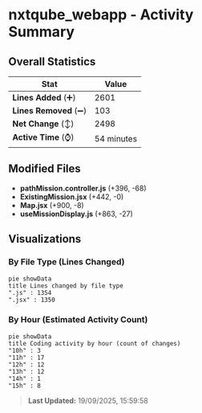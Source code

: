 # nxtqube_webapp - Activity Summary 

## Overall Statistics

| Stat                   | Value                                                             |
| ---------------------- | ----------------------------------------------------------------- |
| **Lines Added** (➕)   | 2601                                          |
| **Lines Removed** (➖) | 103                                        |
| **Net Change** (↕)    | 2498                |
| **Active Time** (⌚)   | 54 minutes |


## Modified Files
- **pathMission.controller.js** (+396, -68)
- **ExistingMission.jsx** (+442, -0)
- **Map.jsx** (+900, -8)
- **useMissionDisplay.js** (+863, -27)

## Visualizations

### By File Type (Lines Changed)

```mermaid
pie showData
title Lines changed by file type
".js" : 1354
".jsx" : 1350
```

### By Hour (Estimated Activity Count)

```mermaid
pie showData
title Coding activity by hour (count of changes)
"10h" : 3
"11h" : 17
"12h" : 12
"13h" : 12
"14h" : 1
"15h" : 8
```


> **Last Updated:** 19/09/2025, 15:59:58